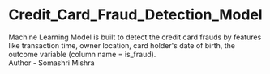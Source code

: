 # Credit_Card_Fraud_Detection_Model
Machine Learning Model is built to detect the credit card frauds by features like transaction time, owner location, card holder's date of birth, the outcome variable (column name = is_fraud).
<br>
Author - Somashri Mishra
